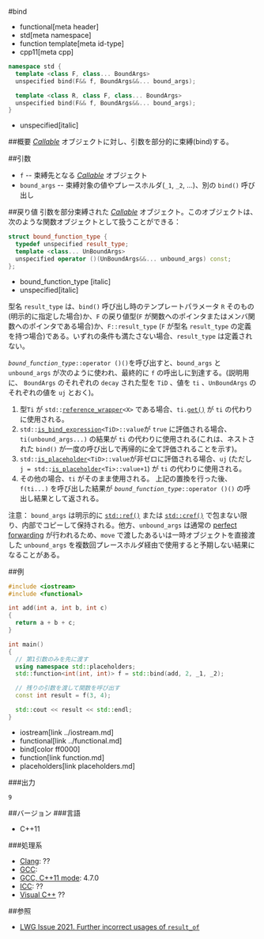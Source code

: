 #bind
* functional[meta header]
* std[meta namespace]
* function template[meta id-type]
* cpp11[meta cpp]

```cpp
namespace std {
  template <class F, class... BoundArgs>
  unspecified bind(F&& f, BoundArgs&&... bound_args);

  template <class R, class F, class... BoundArgs>
  unspecified bind(F&& f, BoundArgs&&... bound_args);
}
```
* unspecified[italic]

##概要
[<i>Callable</i>](./callable.md) オブジェクトに対し、引数を部分的に束縛(bind)する。

##引数
- `f` -- 束縛先となる [<i>Callable</i>](./callable.md) オブジェクト
- `bound_args` -- 束縛対象の値やプレースホルダ(`_1`, `_2`, ...)、別の `bind()` 呼び出し

##戻り値
引数を部分束縛された [<i>Callable</i>](./callable.md) オブジェクト。このオブジェクトは、次のような関数オブジェクトとして扱うことができる：
```cpp
struct bound_function_type {
  typedef unspecified result_type;
  template <class... UnBoundArgs>
  unspecified operator ()(UnBoundArgs&&... unbound_args) const;
};
```
* bound_function_type [italic]
* unspecified[italic]

型名 `result_type` は、`bind()` 呼び出し時のテンプレートパラメータ `R` そのもの(明示的に指定した場合)か、`F` の戻り値型(`F` が関数へのポインタまたはメンバ関数へのポインタである場合)か、`F::result_type` (`F` が型名 `result_type` の定義を持つ場合)である。いずれの条件も満たさない場合、`result_type` は定義されない。

<i>`bound_function_type`</i>`::operator ()()`を呼び出すと、`bound_args` と `unbound_args` が次のように使われ、最終的に `f` の呼出しに到達する。(説明用に、 `BoundArgs` のそれぞれの `decay` された型を `TiD` 、値を `ti` 、`UnBoundArgs` のそれぞれの値を `uj` とおく)。

1. 型`Ti` が `std::`[`reference_wrapper`](./reference_wrapper.md)`<X>` である場合、`ti.`[`get()`](./reference_wrapper/get.md) が `ti` の代わりに使用される。
2. `std::`[`is_bind_expression`](./is_bind_expression.md)`<TiD>::value`が `true` に評価される場合、`ti(unbound_args...)` の結果が `ti` の代わりに使用される(これは、ネストされた `bind()` が一度の呼び出しで再帰的に全て評価されることを示す)。
3. `std::`[`is_placeholder`](./is_placeholder.md)`<TiD>::value`が非ゼロに評価される場合、`uj` (ただし `j = std::`[`is_placeholder`](./is_placeholder.md)`<Ti>::value+1`) が `ti` の代わりに使用される。
4. その他の場合、`ti` がそのまま使用される。
上記の置換を行った後、 `f(ti...)` を呼び出した結果が <i>`bound_function_type`</i>`::operator ()()` の呼出し結果として返される。

注意： `bound_args` は明示的に [`std::ref()`](ref.md) または [`std::cref()`](cref.md) で包まない限り、内部でコピーして保持される。他方、`unbound_args` は通常の [perfect forwarding](/reference/utility/forward.md) が行われるため、`move` で渡したあるいは一時オブジェクトを直接渡した `unbound_args` を複数回プレースホルダ経由で使用すると予期しない結果になることがある。


##例
```cpp
#include <iostream>
#include <functional>

int add(int a, int b, int c)
{
  return a + b + c;
}

int main()
{
  // 第1引数のみを先に渡す
  using namespace std::placeholders;
  std::function<int(int, int)> f = std::bind(add, 2, _1, _2);

  // 残りの引数を渡して関数を呼び出す
  const int result = f(3, 4);

  std::cout << result << std::endl;
}
```
* iostream[link ../iostream.md]
* functional[link ../functional.md]
* bind[color ff0000]
* function[link function.md]
* placeholders[link placeholders.md]

###出力
```
9
```

##バージョン
###言語
- C++11

###処理系
- [Clang](/implementation.md#clang): ??
- [GCC](/implementation.md#gcc): 
- [GCC, C++11 mode](/implementation.md#gcc): 4.7.0
- [ICC](/implementation.md#icc): ??
- [Visual C++](/implementation.md#visual_cpp) ??


##参照
- [LWG Issue 2021. Further incorrect usages of `result_of`](http://www.open-std.org/jtc1/sc22/wg21/docs/lwg-defects.html#2021)


